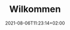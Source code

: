 ---
title: "Wilkommen"
date: 2021-08-06T11:23:14+02:00
draft: true

welcomeText: true
text: "Unser Anliegen ist es Jugendliche und Erwachsene zum Spielen zu motivieren. Deshalb bemühen wir uns regelmässige Events zu planen, bei denen jedes Mitglied teilnehmen kann. Falls Sie Interesse an einem Schnuppertag haben, können Sie uns gerne kontaktieren."

img1: false
imgUrl1: ""
imgAlt1: ""

timeTable: false

section: true
sectionTitle: "Schnuppertag"
sectionText: "Melden sie sich hier zu einem Schnuppertag an"
sectionButtonnText: "Anmelden"
sectionLink: "/about#optionalText2"
sectionNewWindow: false

img2: false
imgUrl2: ""
imgAlt2: ""

optionalText1: true
optionalTitle1: "News"
optionalContentText1: "Hier werden Sie zukünfig die News sehen."

cards: false

optionalText2: false
optionalTitle2: ""
optionalContentText2: ""
optionalButton1: false
optionalButton1Text: ""
link1: ""
optionalButton2: false
optionalButton2Text: ""
link2: ""
---